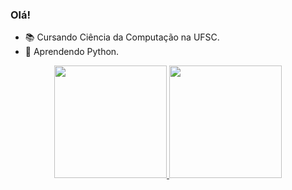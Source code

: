 ### Olá!

- 📚 Cursando Ciência da Computação na UFSC.
- 🐍 Aprendendo Python.

<div align="center">
  <a href="https://github.com/Rezterk">
  <img height="180em" src="https://github-readme-stats.vercel.app/api?username=Rezterk&show_icons=true&theme=dark&include_all_commits=true&count_private=true"/>
  <img height="180em" src="https://github-readme-stats.vercel.app/api/top-langs/?username=Rezterk&layout=compact&langs_count=7&theme=dark"/>
</div>

